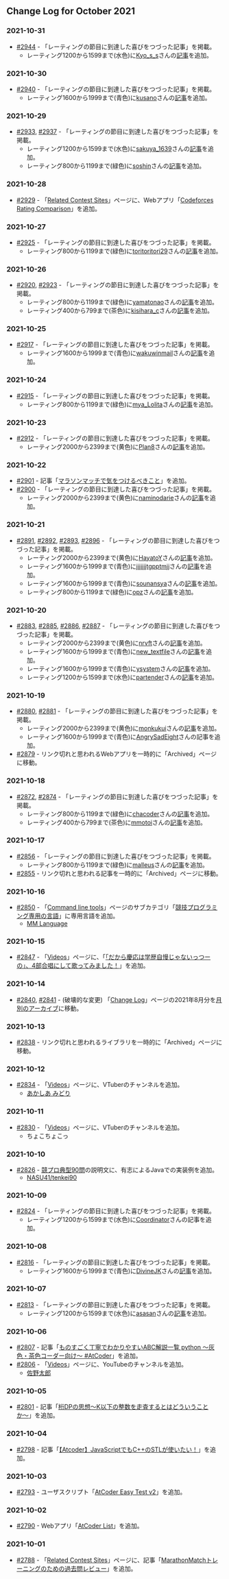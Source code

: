 ## Change Log for October 2021

### 2021-10-31

- [#2944](https://github.com/KATO-Hiro/AtCoderClans/pull/2944) - 「レーティングの節目に到達した喜びをつづった記事」を掲載。
  - レーティング1200から1599まで(水色)に[Kyo_s_s](https://atcoder.jp/users/Kyo_s_s)さんの[記事](http://den3.net/activity_diary/2021/10/31/5072/)を追加。

### 2021-10-30

- [#2940](https://github.com/KATO-Hiro/AtCoderClans/pull/2940) - 「レーティングの節目に到達した喜びをつづった記事」を掲載。
  - レーティング1600から1999まで(青色)に[kusano](https://atcoder.jp/users/kusano)さんの[記事](https://kusano-k.hatenablog.com/entry/2019/09/28/181304)を追加。

### 2021-10-29

- [#2933](https://github.com/KATO-Hiro/AtCoderClans/pull/2933), [#2937](https://github.com/KATO-Hiro/AtCoderClans/pull/2937) - 「レーティングの節目に到達した喜びをつづった記事」を掲載。
  - レーティング1200から1599まで(水色)に[sakuya_1639](https://atcoder.jp/users/sakuya_1639)さんの[記事](https://yosen.hatenablog.com/entry/2020/08/23/032208)を追加。
  - レーティング800から1199まで(緑色)に[soshin](https://atcoder.jp/users/soshin)さんの[記事](https://zobio.github.io/kyopro/green.html)を追加。

### 2021-10-28

- [#2929](https://github.com/KATO-Hiro/AtCoderClans/pull/2929) - 「[Related Contest Sites](https://kato-hiro.github.io/AtCoderClans/related_contest_sites)」ページに、Webアプリ「[Codeforces Rating Comparison](https://rika0384.github.io/codeforces_rating_comparison/)」を追加。

### 2021-10-27

- [#2925](https://github.com/KATO-Hiro/AtCoderClans/pull/2925) - 「レーティングの節目に到達した喜びをつづった記事」を掲載。
  - レーティング800から1199まで(緑色)に[toritoritori29](https://atcoder.jp/users/toritoritori29)さんの[記事](https://mikebird28.hatenablog.jp/entry/2020/11/09/223426)を追加。

### 2021-10-26

- [#2920](https://github.com/KATO-Hiro/AtCoderClans/pull/2920), [#2923](https://github.com/KATO-Hiro/AtCoderClans/pull/2923) - 「レーティングの節目に到達した喜びをつづった記事」を掲載。
  - レーティング800から1199まで(緑色)に[yamatonao](https://atcoder.jp/users/yamatonao)さんの[記事](https://qiita.com/yamatonao/items/2981278e09b0c30837c0)を追加。
  - レーティング400から799まで(茶色)に[kisihara_c](https://twitter.com/kisihara_c)さんの[記事](https://kisihara-c.hatenablog.com/entry/2021/01/03/123133)を追加。

### 2021-10-25

- [#2917](https://github.com/KATO-Hiro/AtCoderClans/pull/2917) - 「レーティングの節目に到達した喜びをつづった記事」を掲載。
  - レーティング1600から1999まで(青色)に[wakuwinmail](https://atcoder.jp/users/wakuwinmail)さんの[記事](https://wakuwinmail.hatenablog.com/entry/2020/03/10/235349)を追加。

### 2021-10-24

- [#2915](https://github.com/KATO-Hiro/AtCoderClans/pull/2915) - 「レーティングの節目に到達した喜びをつづった記事」を掲載。
  - レーティング800から1199まで(緑色)に[mya_Lolita](https://atcoder.jp/users/mya_Lolita)さんの[記事](https://miyako-lolita.hatenablog.com/entry/2021/10/24/120255)を追加。

### 2021-10-23

- [#2912](https://github.com/KATO-Hiro/AtCoderClans/pull/2912) - 「レーティングの節目に到達した喜びをつづった記事」を掲載。
  - レーティング2000から2399まで(黄色)に[Plan8](https://atcoder.jp/users/Plan8)さんの[記事](https://plan8.hatenablog.com/entry/2021/01/31/141818)を追加。

### 2021-10-22

- [#2901](https://github.com/KATO-Hiro/AtCoderClans/pull/2901) - 記事「[マラソンマッチで気をつけるべきこと](https://coonevo.hatenablog.com/entry/2021/03/15/091546)」を追加。
- [#2900](https://github.com/KATO-Hiro/AtCoderClans/pull/2900) - 「レーティングの節目に到達した喜びをつづった記事」を掲載。
  - レーティング2000から2399まで(黄色)に[naminodarie](https://atcoder.jp/users/naminodarie)さんの[記事](https://zenn.dev/naminodarie/articles/055ccf2fd607b9)を追加。

### 2021-10-21

- [#2891](https://github.com/KATO-Hiro/AtCoderClans/pull/2891), [#2892](https://github.com/KATO-Hiro/AtCoderClans/pull/2892), [#2893](https://github.com/KATO-Hiro/AtCoderClans/pull/2893), [#2896](https://github.com/KATO-Hiro/AtCoderClans/pull/2896) - 「レーティングの節目に到達した喜びをつづった記事」を掲載。
  - レーティング2000から2399まで(黄色)に[HayatoY](https://atcoder.jp/users/HayatoY)さんの[記事](https://hayatoy.hatenablog.com/entry/2021/04/25/172720)を追加。
  - レーティング1600から1999まで(青色)に[jjjjjjjtgpptmjj](https://atcoder.jp/users/jjjjjjjtgpptmjj)さんの[記事](https://coonevo.hatenablog.com/entry/2021/03/28/014702)を追加。
  - レーティング1600から1999まで(青色)に[sounansya](https://atcoder.jp/users/sounansya)さんの[記事](https://qiita.com/sounansya/items/bd0c5d3e2fdb9256c953)を追加。
  - レーティング800から1199まで(緑色)に[opz](https://atcoder.jp/users/opz)さんの[記事](https://opzriv.hatenablog.com/entry/2021/03/28/165146)を追加。

### 2021-10-20

- [#2883](https://github.com/KATO-Hiro/AtCoderClans/pull/2883), [#2885](https://github.com/KATO-Hiro/AtCoderClans/pull/2885), [#2886](https://github.com/KATO-Hiro/AtCoderClans/pull/2886), [#2887](https://github.com/KATO-Hiro/AtCoderClans/pull/2887) - 「レーティングの節目に到達した喜びをつづった記事」を掲載。
  - レーティング2000から2399まで(黄色)に[nrvft](https://atcoder.jp/users/nrvft)さんの[記事](https://nrvft.hatenablog.com/entry/2021/06/08/235134)を追加。
  - レーティング1600から1999まで(青色)に[new_textfile](https://atcoder.jp/users/new_textfile)さんの[記事](https://new-textfile.hatenablog.com/entry/2021/06/18/231012)を追加。
  - レーティング1600から1999まで(青色)に[ysystem](https://atcoder.jp/users/ysystem)さんの[記事](https://ysystem57.hatenablog.com/entry/2021/05/03/213354)を追加。
  - レーティング1200から1599まで(水色)に[partender](https://atcoder.jp/users/partender)さんの[記事](https://partender810.hatenablog.com/entry/2021/05/17/181115)を追加。

### 2021-10-19

- [#2880](https://github.com/KATO-Hiro/AtCoderClans/pull/2880), [#2881](https://github.com/KATO-Hiro/AtCoderClans/pull/2881) - 「レーティングの節目に到達した喜びをつづった記事」を掲載。
  - レーティング2000から2399まで(黄色)に[monkukui](https://atcoder.jp/users/monkukui)さんの[記事](https://monkukui.hatenablog.com/entry/2021/06/27/164449)を追加。
  - レーティング1600から1999まで(青色)に[AngrySadEight](https://atcoder.jp/users/AngrySadEight)さんの記事を追加。
- [#2879](https://github.com/KATO-Hiro/AtCoderClans/pull/2879) - リンク切れと思われるWebアプリを一時的に「Archived」ページに移動。

### 2021-10-18

- [#2872](https://github.com/KATO-Hiro/AtCoderClans/pull/2872), [#2874](https://github.com/KATO-Hiro/AtCoderClans/pull/2874) - 「レーティングの節目に到達した喜びをつづった記事」を掲載。
  - レーティング800から1199まで(緑色)に[chacoder](https://atcoder.jp/users/chacoder)さんの[記事](https://chacoder.hatenablog.com/entry/2020/09/20/004145)を追加。
  - レーティング400から799まで(茶色)に[mmotoi](https://atcoder.jp/users/mmotoi)さんの[記事](https://note.com/mmotoi42/n/n63ebe30d01cc)を追加。

### 2021-10-17

- [#2856](https://github.com/KATO-Hiro/AtCoderClans/pull/2856) - 「レーティングの節目に到達した喜びをつづった記事」を掲載。
  - レーティング800から1199まで(緑色)に[malleus](https://atcoder.jp/users/malleus)さんの[記事](https://malleroid.hatenablog.com/entry/2021/10/03/142940)を追加。
- [#2855](https://github.com/KATO-Hiro/AtCoderClans/pull/2855) - リンク切れと思われる記事を一時的に「Archived」ページに移動。

### 2021-10-16

- [#2850](https://github.com/KATO-Hiro/AtCoderClans/pull/2850) - 「[Command line tools](https://kato-hiro.github.io/AtCoderClans/cli)」ページのサブカテゴリ「[競技プログラミング専用の言語](https://kato-hiro.github.io/AtCoderClans/cli#%E7%AB%B6%E6%8A%80%E3%83%97%E3%83%AD%E3%82%B0%E3%83%A9%E3%83%9F%E3%83%B3%E3%82%B0%E5%B0%82%E7%94%A8%E3%81%AE%E8%A8%80%E8%AA%9E)」に専用言語を追加。
  - [MM Language](https://github.com/colun/mmlang)

### 2021-10-15

- [#2847](https://github.com/KATO-Hiro/AtCoderClans/pull/2847) - 「[Videos](https://kato-hiro.github.io/AtCoderClans/videos)」ページに、「[「だから慶応は学歴自慢じゃないっつーの」、4部合唱にして歌ってみました！](https://twitter.com/TumoiYorozu/status/1448666012639895562)」を追加。

### 2021-10-14

- [#2840](https://github.com/KATO-Hiro/AtCoderClans/pull/2840), [#2841](https://github.com/KATO-Hiro/AtCoderClans/pull/2841) - (破壊的な変更) 「[Change Log](https://kato-hiro.github.io/AtCoderClans/CHANGELOG)」ページの2021年8月分を[月別のアーカイブ](https://github.com/KATO-Hiro/AtCoderClans/blob/master/monthly_changelog/2021_08.md)に移動。

### 2021-10-13

- [#2838](https://github.com/KATO-Hiro/AtCoderClans/pull/2838) - リンク切れと思われるライブラリを一時的に「Archived」ページに移動。

### 2021-10-12

- [#2834](https://github.com/KATO-Hiro/AtCoderClans/pull/2834) - 「[Videos](https://kato-hiro.github.io/AtCoderClans/videos)」ページに、VTuberのチャンネルを追加。
  - [あかしあ みどり](https://www.youtube.com/channel/UCkIaUs9Z43s1cSLS8mh9ppg)

### 2021-10-11

- [#2830](https://github.com/KATO-Hiro/AtCoderClans/pull/2830) - 「[Videos](https://kato-hiro.github.io/AtCoderClans/videos)」ページに、VTuberのチャンネルを追加。
  - ちょこちょこっ

### 2021-10-10

- [#2826](https://github.com/KATO-Hiro/AtCoderClans/pull/2826) - [競プロ典型90問](https://twitter.com/e869120/status/1376089196100653060)の説明文に、有志によるJavaでの実装例を追加。
  - [NASU41/tenkei90](https://github.com/NASU41/tenkei90)

### 2021-10-09

- [#2824](https://github.com/KATO-Hiro/AtCoderClans/pull/2824) - 「レーティングの節目に到達した喜びをつづった記事」を掲載。
  - レーティング1200から1599まで(水色)に[Coordinator](https://atcoder.jp/users/Coordinator)さんの記事を追加。

### 2021-10-08

- [#2816](https://github.com/KATO-Hiro/AtCoderClans/pull/2816) - 「レーティングの節目に到達した喜びをつづった記事」を掲載。
  - レーティング1600から1999まで(青色)に[DivineJK](https://atcoder.jp/users/DivineJK)さんの[記事](https://divinejk.hatenablog.com/entry/2021/10/06/212100)を追加。

### 2021-10-07

- [#2813](https://github.com/KATO-Hiro/AtCoderClans/pull/2813) - 「レーティングの節目に到達した喜びをつづった記事」を掲載。
  - レーティング1200から1599まで(水色)に[asasan](https://atcoder.jp/users/asasan)さんの[記事](https://zenn.dev/asa/articles/08e9bb8e65e758)を追加。

### 2021-10-06

- [#2807](https://github.com/KATO-Hiro/AtCoderClans/pull/2807) - 記事「[ものすごく丁寧でわかりやすいABC解説一覧 python ～灰色・茶色コーダー向け～ #AtCoder](https://qiita.com/sano192/items/54accd04df62242b70f0)」を追加。
- [#2806](https://github.com/KATO-Hiro/AtCoderClans/pull/2806) - 「[Videos](https://kato-hiro.github.io/AtCoderClans/videos)」ページに、YouTubeのチャンネルを追加。
  - [佐野太郎](https://www.youtube.com/channel/UCE2ID_KiY2kKne7d1zFT7JQ/featured)

### 2021-10-05

- [#2801](https://github.com/KATO-Hiro/AtCoderClans/pull/2801) - 記事「[桁DPの思想〜K以下の整数を走査するとはどういうことか〜](https://drken1215.hatenablog.com/entry/2019/02/04/013700)」を追加。

### 2021-10-04

- [#2798](https://github.com/KATO-Hiro/AtCoderClans/pull/2798) - 記事「[【Atcoder】JavaScriptでもC++のSTLが使いたい！](https://qiita.com/sdk40010/items/a93eebcb5e55c154e577)」を追加。

### 2021-10-03

- [#2793](https://github.com/KATO-Hiro/AtCoderClans/pull/2793) - ユーザスクリプト「[AtCoder Easy Test v2](https://greasyfork.org/ja/scripts/433152-atcoder-easy-test-v2)」を追加。

### 2021-10-02

- [#2790](https://github.com/KATO-Hiro/AtCoderClans/pull/2790) - Webアプリ「[AtCoder List](http://atcoder-list.herokuapp.com)」を追加。

### 2021-10-01

- [#2788](https://github.com/KATO-Hiro/AtCoderClans/pull/2788) - 「[Related Contest Sites](https://kato-hiro.github.io/AtCoderClans/related_contest_sites)」ページに、記事「[MarathonMatchトレーニングのための過去問レビュー](http://web.archive.org/web/20150516031822/http://topcoder.g.hatena.ne.jp/tomerun/20141201)」を追加。
